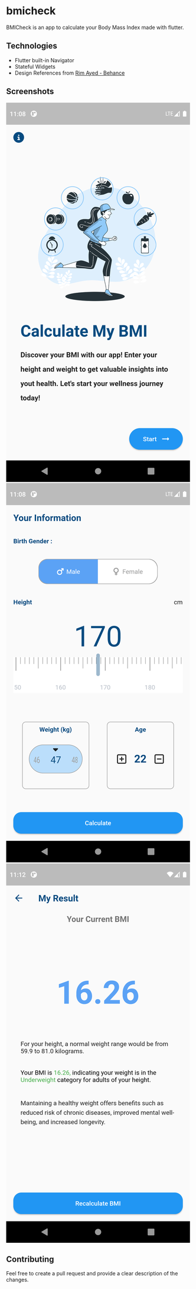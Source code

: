 # bmicheck

BMICheck is an app to calculate your Body Mass Index made with flutter.

## Technologies

- Flutter built-in Navigator
- Stateful Widgets
- Design References from [Rim Ayed - Behance](https://www.behance.net/gallery/175522875/BMI-calculator-App-UI-Design)

## Screenshots

![1](./assets/screenshots/1.png)![2](./assets/screenshots/2.png)![3](./assets/screenshots/3.png)

## Contributing

Feel free to create a pull request and provide a clear description of the changes.
